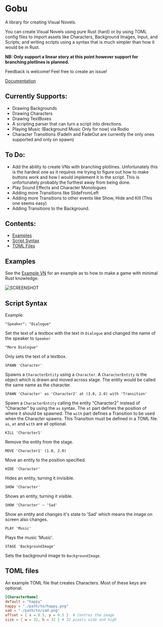 # Gobu
A library for creating Visual Novels.

You can create Visual Novels using pure Rust (hard) or by using TOML config files to import assets like Characters,
Background Images, Input, and Scripts; and writing scripts using a syntax that is much simpler than how it would be in Rust.

<b>NB: Only support a linear story at this point however support for branching plotlines is planned.</b>

Feedback is welcome! Feel free to create an issue!

[Documentation](https://hirunya.github.io/docs/gobu/)

## Currently Supports:
* Drawing Backgrounds
* Drawing Characters
* Drawing TextBoxes
* A scripting parser that can turn a script into directions.
* Playing Music (Background Music Only for now) via Rodio
* Character Transitions (FadeIn and FadeOut are currently the only ones supported and only on spawn)

## To Do:
* Add the ability to create VNs with branching plotlines.
Unfortunately this is the hardest one as it requires me trying to figure out how to make buttons work and how I would
implement it in the script. This is unfortunately probably the furthest away from being done.
* Play Sound Effects and Character Monologues
* Adding more Transitions like SlideFromLeft
* Adding more Transitions to other events like Show, Hide and Kill (This one seems easy)
* Adding Transitions to the Background.

## Contents:
* [Examples](#examples)
* [Script Syntax](#script-syntax)
* [TOML Files](#toml-files)

## Examples
See the [Example VN](https://github.com/HiruNya/example_vn) for an example as to how to make a game with minimal Rust knowledge.

![SCREENSHOT](https://user-images.githubusercontent.com/20044495/42315772-5e253856-809c-11e8-8eb0-cb2d26a6620c.PNG)

## Script Syntax
Example:
```
"Speaker": "Dialogue"
```
Set the text of a textbox with the text in ``Dialogue`` and changed the name of the speaker to ``Speaker``
```
"More Dialogue"
```
Only sets the text of a textbox.
```
SPAWN 'Character'
```
Spawns a ``CharacterEntity`` using a ``Character``. A ``CharacterEntity`` is the object which is drawn and moved across stage.
The entity would be called the same name as the character.
```
SPAWN 'Character' as 'Character2' at (3.0, 2.0) with 'Transition'
```
Spawn a ``CharacterEntity`` calling the entity "Character2" instead of "Character" by using the ``as`` syntax.
The ``at`` part defines the position of where it should be spawned.
The ``with`` part defines a Transition to be used when the Character spawns. This Transition must be defined in a TOML file.
``as``, ``at`` and ``with`` are all optional.
```
KILL 'Character1'
```
Remove the entity from the stage.
```
MOVE 'Character1' (1.0, 2.0)
```
Move an entity to the position specified.
```
HIDE 'Character'
```
Hides an entity, turning it invisible.
```
SHOW 'Character'
```
Shows an entity, turning it visible.
```
SHOW 'Character' ~ 'Sad'
```
Show an entity and changes it's state to 'Sad' which means the image on screen also changes.
```
PLAY 'Music'
```
Plays the music 'Music'.
```
STAGE 'BackgroundImage'
```
Sets the background image to `BackgroundImage`.

## TOML files
An example TOML file that creates Characters. Most of these keys are optional.
```TOML
[CharacterName]
default = "happy"
happy = "./path/to/happy.png"
sad = "./path/to/sad.png"
offset = { x = 0.5, y = 0.5 }  # Centres the image
size = { w = 32, h = 32 } # 32 pixels wide and high
```
